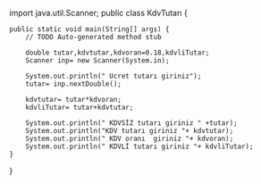 import java.util.Scanner;
public class KdvTutarı {

	public static void main(String[] args) {
		// TODO Auto-generated method stub

		double tutar,kdvtutar,kdvoran=0.18,kdvliTutar;
		Scanner inp= new Scanner(System.in);
		
		System.out.println(" Ucret tutarı giriniz");
		tutar= inp.nextDouble();
		
		kdvtutar= tutar*kdvoran;
		kdvliTutar= tutar+kdvtutar;
		
		System.out.println(" KDVSİZ tutarı giriniz " +tutar);	
		System.out.println("KDV tutarı giriniz "+ kdvtutar);
		System.out.println(" KDV oranı  giriniz "+ kdvoran);
		System.out.println(" KDVLİ tutarı giriniz "+ kdvliTutar);
	}

}
